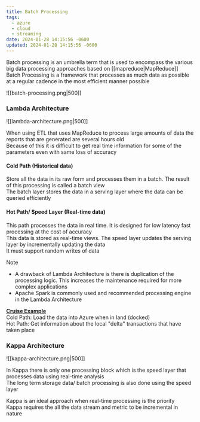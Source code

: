 ```yaml
---
title: Batch Processing
tags:
  - azure
  - cloud
  - streaming
date: 2024-01-28 14:15:56 -0600
updated: 2024-01-28 14:15:56 -0600
---
```


Batch processing is an umbrella term that is used to encompass the various big data processing approaches based on [[mapreduce|MapReduce]]  
Batch Processing is a framework that processes as much data as possible at a regular cadence in the most efficient manner possible

![[batch-processing.png|500]]

### Lambda Architecture

![[lambda-architecture.png|500]]

When using ETL that uses MapReduce to process large amounts of data the reports that are generated are several hours old  
Because of this it is difficult to get real time information for some of the parameters even with same loss of accuracy

#### Cold Path (Historical data)

Store all the data in its raw form and processes them in a batch. The result of this processing is called a batch view  
The batch layer stores the data in a serving layer where the data can be queried efficiently

#### Hot Path/ Speed Layer (Real-time data)

This path processes the data in real time. It is designed for low latency fast processing at the cost of accuracy  
This data is stored as real-time views. The speed layer updates the serving layer by incrementally updating the data  
It must support random writes of data

 > [!NOTE]
 > * A drawback of Lambda Architecture is there is duplication of the processing logic. This increases the maintenance required for more complex applications
 > * Apache Spark is commonly used and recommended processing engine in the Lambda Architecture

**<u>Cruise Example</u>**  
Cold Path: Load the data into Azure when in land (docked)  
Hot Path: Get information about the local "delta" transactions that have taken place

### Kappa Architecture

![[kappa-architecture.png|500]]

In Kappa there is only one processing block which is the speed layer that processes data using real-time analysis  
The long term storage data/ batch processing is also done using the speed layer

Kappa is an ideal approach when real-time processing is the priority  
Kappa requires the all the data stream and metric to be incremental in nature
